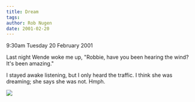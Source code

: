 ```yaml
---
title: Dream
tags: 
author: Rob Nugen
date: 2001-02-20
---
```


<p class=date>9:30am Tuesday 20 February 2001</p>

<p>Last night Wende woke me up, "Robbie, have you been
hearing the wind?  It's been amazing." </p>

<p>I stayed awake listening, but I only heard the
traffic.  I think she was dreaming; she says she was
not.  Hmph.</p>

<p><img src="/images/rob/wL-ROB.gif"/></p>
